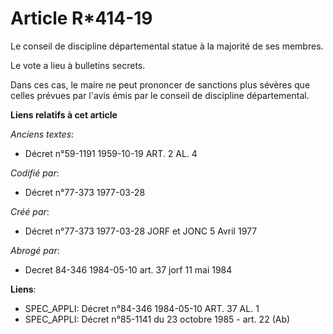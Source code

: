 # Article R*414-19

Le conseil de discipline départemental statue à la majorité de ses membres.

Le vote a lieu à bulletins secrets.

Dans ces cas, le maire ne peut prononcer de sanctions plus sévères que celles prévues par l'avis émis par le conseil de
discipline départemental.

**Liens relatifs à cet article**

_Anciens textes_:

  - Décret n°59-1191 1959-10-19 ART. 2 AL. 4

_Codifié par_:

  - Décret n°77-373 1977-03-28

_Créé par_:

  - Décret n°77-373 1977-03-28 JORF et JONC 5 Avril 1977

_Abrogé par_:

  - Decret 84-346 1984-05-10 art. 37 jorf 11 mai 1984

**Liens**:

  - SPEC_APPLI: Décret n°84-346 1984-05-10 ART. 37 AL. 1
  - SPEC_APPLI: Décret n°85-1141 du 23 octobre 1985 - art. 22 (Ab)
